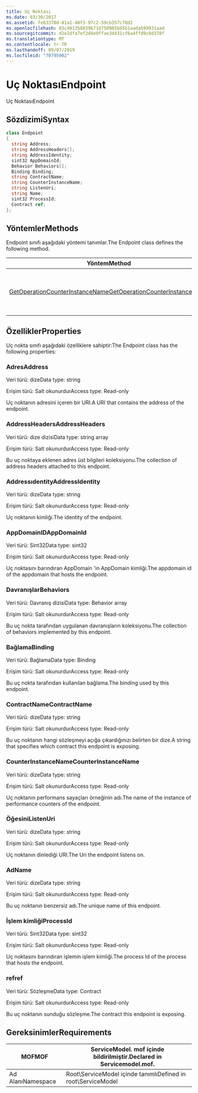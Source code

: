 ```yaml
---
title: Uç Noktası
ms.date: 03/30/2017
ms.assetid: fe63370d-81a1-40f3-97c2-59cb357c78d2
ms.openlocfilehash: 03c401358839671d750985b95b1aada599931aad
ms.sourcegitcommit: d2e1dfa7ef2d4e9ffae3d431cf6a4ffd9c8d378f
ms.translationtype: MT
ms.contentlocale: tr-TR
ms.lasthandoff: 09/07/2019
ms.locfileid: "70795902"
---
```

# <a name="endpoint"></a><span data-ttu-id="f0919-102">Uç Noktası</span><span class="sxs-lookup"><span data-stu-id="f0919-102">Endpoint</span></span>
<span data-ttu-id="f0919-103">Uç Noktası</span><span class="sxs-lookup"><span data-stu-id="f0919-103">Endpoint</span></span>  
  
## <a name="syntax"></a><span data-ttu-id="f0919-104">Sözdizimi</span><span class="sxs-lookup"><span data-stu-id="f0919-104">Syntax</span></span>  
  
```csharp
class Endpoint  
{  
  string Address;  
  string AddressHeaders[];  
  string AddressIdentity;  
  sint32 AppDomainId;  
  Behavior Behaviors[];  
  Binding Binding;  
  string ContractName;  
  string CounterInstanceName;  
  string ListenUri;  
  string Name;  
  sint32 ProcessId;  
  Contract ref;  
};  
```  
  
## <a name="methods"></a><span data-ttu-id="f0919-105">Yöntemler</span><span class="sxs-lookup"><span data-stu-id="f0919-105">Methods</span></span>  
 <span data-ttu-id="f0919-106">Endpoint sınıfı aşağıdaki yöntemi tanımlar.</span><span class="sxs-lookup"><span data-stu-id="f0919-106">The Endpoint class defines the following method.</span></span>  
  
|<span data-ttu-id="f0919-107">Yöntem</span><span class="sxs-lookup"><span data-stu-id="f0919-107">Method</span></span>|<span data-ttu-id="f0919-108">Açıklama</span><span class="sxs-lookup"><span data-stu-id="f0919-108">Description</span></span>|  
|------------|-----------------|  
|[<span data-ttu-id="f0919-109">GetOperationCounterInstanceName</span><span class="sxs-lookup"><span data-stu-id="f0919-109">GetOperationCounterInstanceName</span></span>](getoperationcounterinstancename.md)|<span data-ttu-id="f0919-110">İşlem performans sayacı örnek adını alır</span><span class="sxs-lookup"><span data-stu-id="f0919-110">Retrieves the operation performance counter instance name</span></span>|  
  
## <a name="properties"></a><span data-ttu-id="f0919-111">Özellikler</span><span class="sxs-lookup"><span data-stu-id="f0919-111">Properties</span></span>  
 <span data-ttu-id="f0919-112">Uç nokta sınıfı aşağıdaki özelliklere sahiptir:</span><span class="sxs-lookup"><span data-stu-id="f0919-112">The Endpoint class has the following properties:</span></span>  
  
### <a name="address"></a><span data-ttu-id="f0919-113">Adres</span><span class="sxs-lookup"><span data-stu-id="f0919-113">Address</span></span>  
 <span data-ttu-id="f0919-114">Veri türü: dize</span><span class="sxs-lookup"><span data-stu-id="f0919-114">Data type: string</span></span>  
  
 <span data-ttu-id="f0919-115">Erişim türü: Salt okunurdur</span><span class="sxs-lookup"><span data-stu-id="f0919-115">Access type: Read-only</span></span>  
  
 <span data-ttu-id="f0919-116">Uç noktanın adresini içeren bir URI.</span><span class="sxs-lookup"><span data-stu-id="f0919-116">A URI that contains the address of the endpoint.</span></span>  
  
### <a name="addressheaders"></a><span data-ttu-id="f0919-117">AddressHeaders</span><span class="sxs-lookup"><span data-stu-id="f0919-117">AddressHeaders</span></span>  
 <span data-ttu-id="f0919-118">Veri türü: dize dizisi</span><span class="sxs-lookup"><span data-stu-id="f0919-118">Data type: string array</span></span>  
  
 <span data-ttu-id="f0919-119">Erişim türü: Salt okunurdur</span><span class="sxs-lookup"><span data-stu-id="f0919-119">Access type: Read-only</span></span>  
  
 <span data-ttu-id="f0919-120">Bu uç noktaya eklenen adres üst bilgileri koleksiyonu.</span><span class="sxs-lookup"><span data-stu-id="f0919-120">The collection of address headers attached to this endpoint.</span></span>  
  
### <a name="addressidentity"></a><span data-ttu-id="f0919-121">Addressıdentity</span><span class="sxs-lookup"><span data-stu-id="f0919-121">AddressIdentity</span></span>  
 <span data-ttu-id="f0919-122">Veri türü: dize</span><span class="sxs-lookup"><span data-stu-id="f0919-122">Data type: string</span></span>  
  
 <span data-ttu-id="f0919-123">Erişim türü: Salt okunurdur</span><span class="sxs-lookup"><span data-stu-id="f0919-123">Access type: Read-only</span></span>  
  
 <span data-ttu-id="f0919-124">Uç noktanın kimliği.</span><span class="sxs-lookup"><span data-stu-id="f0919-124">The identity of the endpoint.</span></span>  
  
### <a name="appdomainid"></a><span data-ttu-id="f0919-125">AppDomainID</span><span class="sxs-lookup"><span data-stu-id="f0919-125">AppDomainId</span></span>  
 <span data-ttu-id="f0919-126">Veri türü: Sint32</span><span class="sxs-lookup"><span data-stu-id="f0919-126">Data type: sint32</span></span>  
  
 <span data-ttu-id="f0919-127">Erişim türü: Salt okunurdur</span><span class="sxs-lookup"><span data-stu-id="f0919-127">Access type: Read-only</span></span>  
  
 <span data-ttu-id="f0919-128">Uç noktasını barındıran AppDomain 'in AppDomain kimliği.</span><span class="sxs-lookup"><span data-stu-id="f0919-128">The appdomain id of the appdomain that hosts the endpoint.</span></span>  
  
### <a name="behaviors"></a><span data-ttu-id="f0919-129">Davranışlar</span><span class="sxs-lookup"><span data-stu-id="f0919-129">Behaviors</span></span>  
 <span data-ttu-id="f0919-130">Veri türü: Davranış dizisi</span><span class="sxs-lookup"><span data-stu-id="f0919-130">Data type: Behavior array</span></span>  
  
 <span data-ttu-id="f0919-131">Erişim türü: Salt okunurdur</span><span class="sxs-lookup"><span data-stu-id="f0919-131">Access type: Read-only</span></span>  
  
 <span data-ttu-id="f0919-132">Bu uç nokta tarafından uygulanan davranışların koleksiyonu.</span><span class="sxs-lookup"><span data-stu-id="f0919-132">The collection of behaviors implemented by this endpoint.</span></span>  
  
### <a name="binding"></a><span data-ttu-id="f0919-133">Bağlama</span><span class="sxs-lookup"><span data-stu-id="f0919-133">Binding</span></span>  
 <span data-ttu-id="f0919-134">Veri türü: Bağlama</span><span class="sxs-lookup"><span data-stu-id="f0919-134">Data type: Binding</span></span>  
  
 <span data-ttu-id="f0919-135">Erişim türü: Salt okunurdur</span><span class="sxs-lookup"><span data-stu-id="f0919-135">Access type: Read-only</span></span>  
  
 <span data-ttu-id="f0919-136">Bu uç nokta tarafından kullanılan bağlama.</span><span class="sxs-lookup"><span data-stu-id="f0919-136">The binding used by this endpoint.</span></span>  
  
### <a name="contractname"></a><span data-ttu-id="f0919-137">ContractName</span><span class="sxs-lookup"><span data-stu-id="f0919-137">ContractName</span></span>  
 <span data-ttu-id="f0919-138">Veri türü: dize</span><span class="sxs-lookup"><span data-stu-id="f0919-138">Data type: string</span></span>  
  
 <span data-ttu-id="f0919-139">Erişim türü: Salt okunurdur</span><span class="sxs-lookup"><span data-stu-id="f0919-139">Access type: Read-only</span></span>  
  
 <span data-ttu-id="f0919-140">Bu uç noktanın hangi sözleşmeyi açığa çıkardığınızı belirten bir dize.</span><span class="sxs-lookup"><span data-stu-id="f0919-140">A string that specifies which contract this endpoint is exposing.</span></span>  
  
### <a name="counterinstancename"></a><span data-ttu-id="f0919-141">CounterInstanceName</span><span class="sxs-lookup"><span data-stu-id="f0919-141">CounterInstanceName</span></span>  
 <span data-ttu-id="f0919-142">Veri türü: dize</span><span class="sxs-lookup"><span data-stu-id="f0919-142">Data type: string</span></span>  
  
 <span data-ttu-id="f0919-143">Erişim türü: Salt okunurdur</span><span class="sxs-lookup"><span data-stu-id="f0919-143">Access type: Read-only</span></span>  
  
 <span data-ttu-id="f0919-144">Uç noktanın performans sayaçları örneğinin adı.</span><span class="sxs-lookup"><span data-stu-id="f0919-144">The name of the instance of performance counters of the endpoint.</span></span>  
  
### <a name="listenuri"></a><span data-ttu-id="f0919-145">Öğesini</span><span class="sxs-lookup"><span data-stu-id="f0919-145">ListenUri</span></span>  
 <span data-ttu-id="f0919-146">Veri türü: dize</span><span class="sxs-lookup"><span data-stu-id="f0919-146">Data type: string</span></span>  
  
 <span data-ttu-id="f0919-147">Erişim türü: Salt okunurdur</span><span class="sxs-lookup"><span data-stu-id="f0919-147">Access type: Read-only</span></span>  
  
 <span data-ttu-id="f0919-148">Uç noktanın dinlediği URI.</span><span class="sxs-lookup"><span data-stu-id="f0919-148">The Uri the endpoint listens on.</span></span>  
  
### <a name="name"></a><span data-ttu-id="f0919-149">Ad</span><span class="sxs-lookup"><span data-stu-id="f0919-149">Name</span></span>  
 <span data-ttu-id="f0919-150">Veri türü: dize</span><span class="sxs-lookup"><span data-stu-id="f0919-150">Data type: string</span></span>  
  
 <span data-ttu-id="f0919-151">Erişim türü: Salt okunurdur</span><span class="sxs-lookup"><span data-stu-id="f0919-151">Access type: Read-only</span></span>  
  
 <span data-ttu-id="f0919-152">Bu uç noktanın benzersiz adı.</span><span class="sxs-lookup"><span data-stu-id="f0919-152">The unique name of this endpoint.</span></span>  
  
### <a name="processid"></a><span data-ttu-id="f0919-153">İşlem kimliği</span><span class="sxs-lookup"><span data-stu-id="f0919-153">ProcessId</span></span>  
 <span data-ttu-id="f0919-154">Veri türü: Sint32</span><span class="sxs-lookup"><span data-stu-id="f0919-154">Data type: sint32</span></span>  
  
 <span data-ttu-id="f0919-155">Erişim türü: Salt okunurdur</span><span class="sxs-lookup"><span data-stu-id="f0919-155">Access type: Read-only</span></span>  
  
 <span data-ttu-id="f0919-156">Uç noktasını barındıran işlemin işlem kimliği.</span><span class="sxs-lookup"><span data-stu-id="f0919-156">The process Id of the process that hosts the endpoint.</span></span>  
  
### <a name="ref"></a><span data-ttu-id="f0919-157">ref</span><span class="sxs-lookup"><span data-stu-id="f0919-157">ref</span></span>  
 <span data-ttu-id="f0919-158">Veri türü: Sözleşme</span><span class="sxs-lookup"><span data-stu-id="f0919-158">Data type: Contract</span></span>  
  
 <span data-ttu-id="f0919-159">Erişim türü: Salt okunurdur</span><span class="sxs-lookup"><span data-stu-id="f0919-159">Access type: Read-only</span></span>  
  
 <span data-ttu-id="f0919-160">Bu uç noktanın sunduğu sözleşme.</span><span class="sxs-lookup"><span data-stu-id="f0919-160">The contract this endpoint is exposing.</span></span>  
  
## <a name="requirements"></a><span data-ttu-id="f0919-161">Gereksinimler</span><span class="sxs-lookup"><span data-stu-id="f0919-161">Requirements</span></span>  
  
|<span data-ttu-id="f0919-162">MOF</span><span class="sxs-lookup"><span data-stu-id="f0919-162">MOF</span></span>|<span data-ttu-id="f0919-163">ServiceModel. mof içinde bildirilmiştir.</span><span class="sxs-lookup"><span data-stu-id="f0919-163">Declared in Servicemodel.mof.</span></span>|  
|---------|-----------------------------------|  
|<span data-ttu-id="f0919-164">Ad Alanı</span><span class="sxs-lookup"><span data-stu-id="f0919-164">Namespace</span></span>|<span data-ttu-id="f0919-165">Root\ServiceModel içinde tanımlı</span><span class="sxs-lookup"><span data-stu-id="f0919-165">Defined in root\ServiceModel</span></span>|
